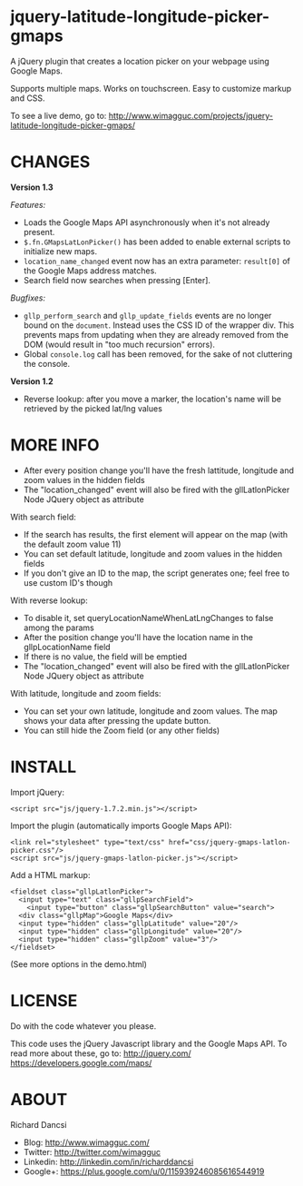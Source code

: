 jquery-latitude-longitude-picker-gmaps
======================================

A jQuery plugin that creates a location picker on your webpage using Google Maps. 

Supports multiple maps. Works on touchscreen. Easy to customize markup and CSS. 

To see a live demo, go to:
http://www.wimagguc.com/projects/jquery-latitude-longitude-picker-gmaps/


CHANGES
=======


**Version 1.3**

*Features:*

- Loads the Google Maps API asynchronously when it's not already present.
- `$.fn.GMapsLatLonPicker()` has been added to enable external scripts to initialize new maps.
- `location_name_changed` event now has an extra parameter: `result[0]` of the Google Maps address matches.
- Search field now searches when pressing [Enter].

*Bugfixes:*

- `gllp_perform_search` and `gllp_update_fields` events are no longer bound on the `document`. Instead uses the CSS ID of the wrapper div. This prevents maps from updating when they are already removed from the DOM (would result in "too much recursion" errors).
- Global `console.log` call has been removed, for the sake of not cluttering the console.

**Version 1.2**

- Reverse lookup: after you move a marker, the location's name will be retrieved by the picked lat/lng values


MORE INFO
=========

- After every position change you'll have the fresh lattitude, longitude and zoom values in the hidden fields
- The "location_changed" event will also be fired with the gllLatlonPicker Node JQuery object as attribute

With search field:
- If the search has results, the first element will appear on the map (with the default zoom value 11)
- You can set default latitude, longitude and zoom values in the hidden fields
- If you don't give an ID to the map, the script generates one; feel free to use custom ID's though

With reverse lookup:
- To disable it, set queryLocationNameWhenLatLngChanges to false among the params 
- After the position change you'll have the location name in the gllpLocationName field
- If there is no value, the field will be emptied
- The "location_changed" event will also be fired with the gllLatlonPicker Node JQuery object as attribute

With latitude, longitude and zoom fields:
- You can set your own latitude, longitude and zoom values. The map shows your data after pressing the update button.
- You can still hide the Zoom field (or any other fields)


INSTALL
=======

Import jQuery:
````
<script src="js/jquery-1.7.2.min.js"></script>
````

Import the plugin (automatically imports Google Maps API):
````
<link rel="stylesheet" type="text/css" href="css/jquery-gmaps-latlon-picker.css"/>
<script src="js/jquery-gmaps-latlon-picker.js"></script>
````

Add a HTML markup:
````
<fieldset class="gllpLatlonPicker">
  <input type="text" class="gllpSearchField">
    <input type="button" class="gllpSearchButton" value="search">
  <div class="gllpMap">Google Maps</div>
  <input type="hidden" class="gllpLatitude" value="20"/>
  <input type="hidden" class="gllpLongitude" value="20"/>
  <input type="hidden" class="gllpZoom" value="3"/>
</fieldset>
````
(See more options in the demo.html)


LICENSE
=======

Do with the code whatever you please.

This code uses the jQuery Javascript library and the Google Maps API. To read more about these, go to:
http://jquery.com/
https://developers.google.com/maps/


ABOUT
=====

Richard Dancsi

- Blog: http://www.wimagguc.com/
- Twitter: http://twitter.com/wimagguc
- Linkedin: http://linkedin.com/in/richarddancsi
- Google+: https://plus.google.com/u/0/115939246085616544919
